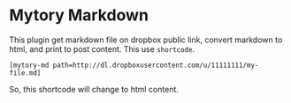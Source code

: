 # Mytory Markdown

This plugin get markdown file on dropbox public link, convert markdown to html, and print to post content. This use `shortcode`.

    [mytory-md path=http://dl.dropboxusercontent.com/u/11111111/my-file.md]

So, this shortcode will change to html content.